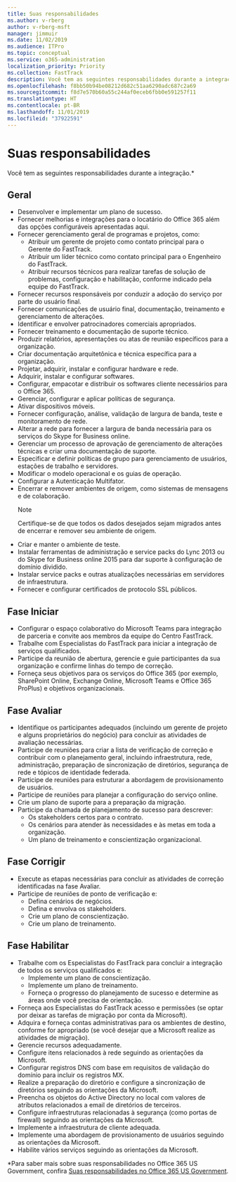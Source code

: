 ```yaml
---
title: Suas responsabilidades
ms.author: v-rberg
author: v-rberg-msft
manager: jimmuir
ms.date: 11/02/2019
ms.audience: ITPro
ms.topic: conceptual
ms.service: o365-administration
localization_priority: Priority
ms.collection: FastTrack
description: Você tem as seguintes responsabilidades durante a integração.
ms.openlocfilehash: f8bb50b94be08212d682c51aa6290adc687c2a69
ms.sourcegitcommit: f8d7e570b60a55c244af0eceb6fbb0e591257f11
ms.translationtype: HT
ms.contentlocale: pt-BR
ms.lasthandoff: 11/01/2019
ms.locfileid: "37922591"
---
```

# <a name="your-responsibilities"></a>Suas responsabilidades

Você tem as seguintes responsabilidades durante a integração.\*
  
## <a name="general"></a>Geral

- Desenvolver e implementar um plano de sucesso.
- Fornecer melhorias e integrações para o locatário do Office 365 além das opções configuráveis apresentadas aqui.  
- Fornecer gerenciamento geral de programas e projetos, como: 
  - Atribuir um gerente de projeto como contato principal para o Gerente do FastTrack.
  - Atribuir um líder técnico como contato principal para o Engenheiro do FastTrack.
  - Atribuir recursos técnicos para realizar tarefas de solução de problemas, configuração e habilitação, conforme indicado pela equipe do FastTrack. 
- Fornecer recursos responsáveis por conduzir a adoção do serviço por parte do usuário final. 
- Fornecer comunicações de usuário final, documentação, treinamento e gerenciamento de alterações.
- Identificar e envolver patrocinadores comerciais apropriados.  
- Fornecer treinamento e documentação de suporte técnico.  
- Produzir relatórios, apresentações ou atas de reunião específicos para a organização. 
- Criar documentação arquitetônica e técnica específica para a organização.   
- Projetar, adquirir, instalar e configurar hardware e rede.   
- Adquirir, instalar e configurar softwares.  
- Configurar, empacotar e distribuir os softwares cliente necessários para o Office 365.  
- Gerenciar, configurar e aplicar políticas de segurança.
- Ativar dispositivos móveis.
- Fornecer configuração, análise, validação de largura de banda, teste e monitoramento de rede. 
- Alterar a rede para fornecer a largura de banda necessária para os serviços do Skype for Business online. 
- Gerenciar um processo de aprovação de gerenciamento de alterações técnicas e criar uma documentação de suporte.  
- Especificar e definir políticas de grupo para gerenciamento de usuários, estações de trabalho e servidores. 
- Modificar o modelo operacional e os guias de operação. 
- Configurar a Autenticação Multifator.  
- Encerrar e remover ambientes de origem, como sistemas de mensagens e de colaboração. 
    > [!NOTE]
    > Certifique-se de que todos os dados desejados sejam migrados antes de encerrar e remover seu ambiente de origem. 
- Criar e manter o ambiente de teste.  
- Instalar ferramentas de administração e service packs do Lync 2013 ou do Skype for Business online 2015 para dar suporte à configuração de domínio dividido.
- Instalar service packs e outras atualizações necessárias em servidores de infraestrutura. 
- Fornecer e configurar certificados de protocolo SSL públicos. 
    
## <a name="initiate-phase"></a>Fase Iniciar

- Configurar o espaço colaborativo do Microsoft Teams para integração de parceria e convite aos membros da equipe do Centro FastTrack.   
- Trabalhe com Especialistas do FastTrack para iniciar a integração de serviços qualificados.    
- Participe da reunião de abertura, gerencie e guie participantes da sua organização e confirme linhas do tempo de correção.   
- Forneça seus objetivos para os serviços do Office 365 (por exemplo, SharePoint Online, Exchange Online, Microsoft Teams e Office 365 ProPlus) e objetivos organizacionais.
    
## <a name="assess-phase"></a>Fase Avaliar

- Identifique os participantes adequados (incluindo um gerente de projeto e alguns proprietários do negócio) para concluir as atividades de avaliação necessárias.    
- Participe de reuniões para criar a lista de verificação de correção e contribuir com o planejamento geral, incluindo infraestrutura, rede, administração, preparação de sincronização de diretórios, segurança de rede e tópicos de identidade federada.   
- Participe de reuniões para estruturar a abordagem de provisionamento de usuários.  
- Participe de reuniões para planejar a configuração do serviço online.    
- Crie um plano de suporte para a preparação da migração. 
- Participe da chamada de planejamento de sucesso para descrever:   
  - Os stakeholders certos para o contrato.  
  - Os cenários para atender às necessidades e às metas em toda a organização.
  - Um plano de treinamento e conscientização organizacional.
    
## <a name="remediate-phase"></a>Fase Corrigir

- Execute as etapas necessárias para concluir as atividades de correção identificadas na fase Avaliar. 
- Participe de reuniões de ponto de verificação e: 
  - Defina cenários de negócios.   
  - Defina e envolva os stakeholders.
  - Crie um plano de conscientização. 
  - Crie um plano de treinamento.
    
## <a name="enable-phase"></a>Fase Habilitar

- Trabalhe com os Especialistas do FastTrack para concluir a integração de todos os serviços qualificados e:  
  - Implemente um plano de conscientização.  
  - Implemente um plano de treinamento. 
  - Forneça o progresso do planejamento de sucesso e determine as áreas onde você precisa de orientação.
- Forneça aos Especialistas do FastTrack acesso e permissões (se optar por deixar as tarefas de migração por conta da Microsoft).  
- Adquira e forneça contas administrativas para os ambientes de destino, conforme for apropriado (se você desejar que a Microsoft realize as atividades de migração).   
- Gerencie recursos adequadamente.   
- Configure itens relacionados à rede seguindo as orientações da Microsoft.  
- Configurar registros DNS com base em requisitos de validação do domínio para incluir os registros MX.   
- Realize a preparação do diretório e configure a sincronização de diretórios seguindo as orientações da Microsoft.
- Preencha os objetos do Active Directory no local com valores de atributos relacionados a email de diretórios de terceiros.   
- Configure infraestruturas relacionadas à segurança (como portas de firewall) seguindo as orientações da Microsoft.
- Implemente a infraestrutura de cliente adequada.  
- Implemente uma abordagem de provisionamento de usuários seguindo as orientações da Microsoft.  
- Habilite vários serviços seguindo as orientações da Microsoft.  
    
\*Para saber mais sobre suas responsabilidades no Office 365 US Government, confira [Suas responsabilidades no Office 365 US Government](US-Gov-appendix-your-responsibilities.md).
  

